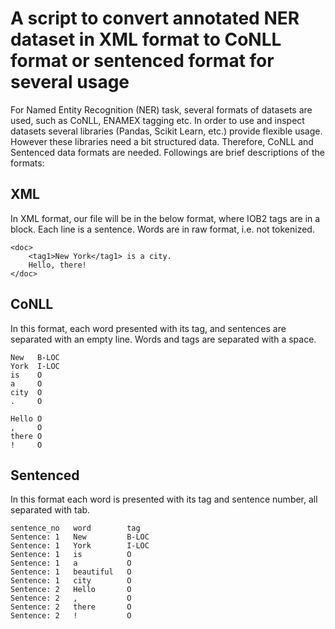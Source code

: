 # A script to convert annotated NER dataset in XML format to CoNLL format or sentenced format for several usage

For Named Entity Recognition (NER) task, several formats of datasets are used, such as CoNLL, ENAMEX tagging etc.
In order to use and inspect datasets several libraries (Pandas, Scikit Learn, etc.) provide flexible usage.
However these libraries need a bit structured data. Therefore, CoNLL and Sentenced data formats are needed.
Followings are brief descriptions of the formats:

## XML
In XML format, our file will be in the below format, where IOB2 tags are in a block.
Each line is a sentence. Words are in raw format, i.e. not tokenized.
```
<doc>
    <tag1>New York</tag1> is a city.
    Hello, there!
</doc>
```

## CoNLL
In this format, each word presented with its tag, and sentences are separated with an empty line. 
Words and tags are separated with a space.
```
New   B-LOC
York  I-LOC
is    O
a     O
city  O
.     O

Hello O
,     O
there O
!     O
```

## Sentenced
In this format each word is presented with its tag and sentence number, all separated with tab.
```
sentence_no   word        tag
Sentence: 1   New         B-LOC
Sentence: 1   York        I-LOC
Sentence: 1   is          O
Sentence: 1   a           O
Sentence: 1   beautiful   O
Sentence: 1   city        O
Sentence: 2   Hello       O
Sentence: 2   ,           O
Sentence: 2   there       O
Sentence: 2   !           O
```

